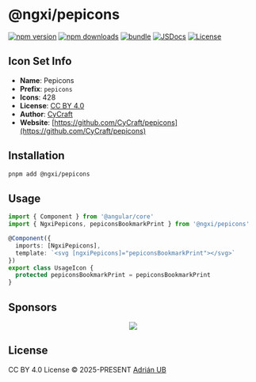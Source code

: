 # @ngxi/pepicons

[![npm version][npm-version-src]][npm-version-href]
[![npm downloads][npm-downloads-src]][npm-downloads-href]
[![bundle][bundle-src]][bundle-href]
[![JSDocs][jsdocs-src]][jsdocs-href]
[![License][license-src]][license-href]

## Icon Set Info

- **Name**: Pepicons
- **Prefix**: `pepicons`
- **Icons**: 428
- **License**: [CC BY 4.0](https://github.com/CyCraft/pepicons/blob/dev/LICENSE)
- **Author**: [CyCraft](https://github.com/CyCraft/pepicons)
- **Website**: [https://github.com/CyCraft/pepicons](https://github.com/CyCraft/pepicons)

## Installation

```sh
pnpm add @ngxi/pepicons
```

## Usage

```ts
import { Component } from '@angular/core'
import { NgxiPepicons, pepiconsBookmarkPrint } from '@ngxi/pepicons'

@Component({
  imports: [NgxiPepicons],
  template: `<svg [ngxiPepicons]="pepiconsBookmarkPrint"></svg>`
})
export class UsageIcon {
  protected pepiconsBookmarkPrint = pepiconsBookmarkPrint
}
```

## Sponsors

<p align="center">
  <a href="https://cdn.jsdelivr.net/gh/adrian-ub/static/sponsors.svg">
    <img src='https://cdn.jsdelivr.net/gh/adrian-ub/static/sponsors.svg'/>
  </a>
</p>

## License

CC BY 4.0 License © 2025-PRESENT [Adrián UB](https://github.com/adrian-ub)

<!-- Badges -->

[npm-version-src]: https://img.shields.io/npm/v/@ngxi/pepicons?style=flat&colorA=080f12&colorB=1fa669
[npm-version-href]: https://npmjs.com/package/@ngxi/pepicons
[npm-downloads-src]: https://img.shields.io/npm/dm/@ngxi/pepicons?style=flat&colorA=080f12&colorB=1fa669
[npm-downloads-href]: https://npmjs.com/package/@ngxi/pepicons
[bundle-src]: https://img.shields.io/bundlephobia/minzip/@ngxi/pepicons?style=flat&colorA=080f12&colorB=1fa669&label=minzip
[bundle-href]: https://bundlephobia.com/result?p=@ngxi/pepicons
[license-src]: https://img.shields.io/npm/l/@ngxi/pepicons?style=flat&colorA=080f12&colorB=1fa669
[license-href]: https://github.com/adrian-ub/ngxi/blob/main/LICENSE
[jsdocs-src]: https://img.shields.io/badge/jsdocs-reference-080f12?style=flat&colorA=080f12&colorB=1fa669
[jsdocs-href]: https://www.jsdocs.io/package/@ngxi/pepicons

